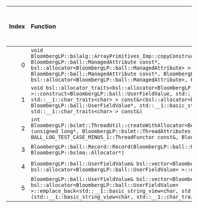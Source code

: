 |   Index | Function                                                                                                                                                                                                                                                                                                                                                                                                                  |   Difference in number of lines |   Function size difference in bytes | Disassembly                                                             |   Number of lines in assumed build | Number of bytes in assumed build   |   Number of lines in ignored build | Number of bytes in ignored build   |
|--------:|:--------------------------------------------------------------------------------------------------------------------------------------------------------------------------------------------------------------------------------------------------------------------------------------------------------------------------------------------------------------------------------------------------------------------------|--------------------------------:|------------------------------------:|:------------------------------------------------------------------------|-----------------------------------:|:-----------------------------------|-----------------------------------:|:-----------------------------------|
|       0 | `void BloombergLP::bslalg::ArrayPrimitives_Imp::copyConstruct<BloombergLP::ball::ManagedAttribute, BloombergLP::ball::ManagedAttribute const*, bsl::allocator<BloombergLP::ball::ManagedAttribute> >(BloombergLP::ball::ManagedAttribute*, BloombergLP::ball::ManagedAttribute const*, BloombergLP::ball::ManagedAttribute const*, bsl::allocator<BloombergLP::ball::ManagedAttribute>, BloombergLP::bslmf::MetaInt<0>*)` |                              15 |                                  64 | [Assumed](0.assume.s.txt), [Ignored](0.none.s.txt), [Diff](0.diff.html) |                                272 | 4,831,952                          |                                208 | 4,833,024                          |
|       1 | `void bsl::allocator_traits<bsl::allocator<BloombergLP::ball::UserFieldValue> >::construct<BloombergLP::ball::UserFieldValue, std::__1::basic_string_view<char, std::__1::char_traits<char> > const&>(bsl::allocator<BloombergLP::ball::UserFieldValue>&, BloombergLP::ball::UserFieldValue*, std::__1::basic_string_view<char, std::__1::char_traits<char> > const&)`                                                    |                              -3 |                                  16 | [Assumed](1.assume.s.txt), [Ignored](1.none.s.txt), [Diff](1.diff.html) |                                192 | 4,819,664                          |                                176 | 4,820,080                          |
|       2 | `int BloombergLP::bslmt::ThreadUtil::createWithAllocator<BALL_LOG_TEST_CASE_MINUS_1::ThreadFunctor>(unsigned long*, BloombergLP::bslmt::ThreadAttributes const&, BALL_LOG_TEST_CASE_MINUS_1::ThreadFunctor const&, BloombergLP::bslma::Allocator*)`                                                                                                                                                                       |                              -6 |                                 -16 | [Assumed](2.assume.s.txt), [Ignored](2.none.s.txt), [Diff](2.diff.html) |                                320 | 4,838,608                          |                                336 | 4,839,760                          |
|       3 | `BloombergLP::ball::Record::Record(BloombergLP::ball::Record const&, BloombergLP::bslma::Allocator*)`                                                                                                                                                                                                                                                                                                                     |                             -24 |                                 -80 | [Assumed](3.assume.s.txt), [Ignored](3.none.s.txt), [Diff](3.diff.html) |                                624 | 4,817,728                          |                                704 | 4,817,664                          |
|       4 | `BloombergLP::ball::UserFieldValue& bsl::vector<BloombergLP::ball::UserFieldValue, bsl::allocator<BloombergLP::ball::UserFieldValue> >::emplace_back<long long&>(long long&)`                                                                                                                                                                                                                                             |                             -98 |                                -336 | [Assumed](4.assume.s.txt), [Ignored](4.none.s.txt), [Diff](4.diff.html) |                                560 | 4,820,624                          |                                896 | 4,821,200                          |
|       5 | `BloombergLP::ball::UserFieldValue& bsl::vector<BloombergLP::ball::UserFieldValue, bsl::allocator<BloombergLP::ball::UserFieldValue> >::emplace_back<std::__1::basic_string_view<char, std::__1::char_traits<char> > const&>(std::__1::basic_string_view<char, std::__1::char_traits<char> > const&)`                                                                                                                     |                             -98 |                                -336 | [Assumed](5.assume.s.txt), [Ignored](5.none.s.txt), [Diff](5.diff.html) |                                480 | 4,819,184                          |                                816 | 4,819,264                          |